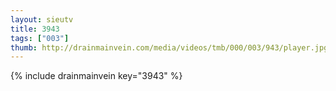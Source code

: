 ```yaml
--- 
layout: sieutv
title: 3943
tags: ["003"]
thumb: http://drainmainvein.com/media/videos/tmb/000/003/943/player.jpg
---
```

{% include drainmainvein key="3943" %} 
